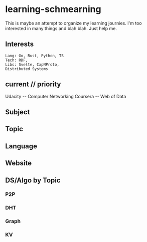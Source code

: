 # learning-schmearning
This is maybe an attempt to organize my learning journies. I'm too interested in many things and blah blah. Just help me. 

## Interests
    Lang: Go, Rust, Python, TS
    Tech: RDF, 
    Libs: Svelte, CapNProto, 
    Distributed Systems

## current // priority
Udacity -- Computer Networking
Coursera -- Web of Data

## Subject

## Topic

## Language

## Website



## DS/Algo by Topic
### P2P
### DHT
### Graph
### KV
